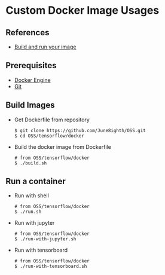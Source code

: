 # Custom Docker Image Usages

## References
 - [Build and run your image](https://docs.docker.com/get-started/part2/)

## Prerequisites
 - [Docker Engine](https://docs.docker.com/install/)
 - [Git](../../git/README.md)

## Build Images
 - Get Dockerfile from repository
    ```
    $ git clone https://github.com/June8ighth/OSS.git
    $ cd OSS/tensorflow/docker
    ```
 - Build the docker image from Dockerfile
    ```
    # from OSS/tensorflow/docker
    $ ./build.sh
    ```

## Run a container
  - Run with shell
    ```
    # from OSS/tensorflow/docker
    $ ./run.sh
    ```
  - Run with jupyter
    ```
    # from OSS/tensorflow/docker
    $ ./run-with-jupyter.sh
    ```
  - Run with tensorboard
    ```
    # from OSS/tensorflow/docker
    $ ./run-with-tensorboard.sh
    ```
